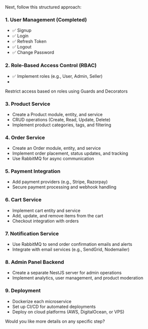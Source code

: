 Next, follow this structured approach:

### **1. User Management (Completed)**
   - ✅ Signup
   - ✅ Login
   - ✅ Refresh Token
   - ✅ Logout
   - ✅ Change Password
### **2. Role-Based Access Control (RBAC)**
   - ✅ Implement roles (e.g., User, Admin, Seller)
   -  
   Restrict access based on roles using Guards and Decorators

### **3. Product Service**
   - Create a Product module, entity, and service
   - CRUD operations (Create, Read, Update, Delete)
   - Implement product categories, tags, and filtering

### **4. Order Service**
   - Create an Order module, entity, and service
   - Implement order placement, status updates, and tracking
   - Use RabbitMQ for async communication

### **5. Payment Integration**
   - Add payment providers (e.g., Stripe, Razorpay)
   - Secure payment processing and webhook handling

### **6. Cart Service**
   - Implement cart entity and service
   - Add, update, and remove items from the cart
   - Checkout integration with orders

### **7. Notification Service**
   - Use RabbitMQ to send order confirmation emails and alerts
   - Integrate with email services (e.g., SendGrid, Nodemailer)

### **8. Admin Panel Backend**
   - Create a separate NestJS server for admin operations
   - Implement analytics, user management, and product moderation

### **9. Deployment**
   - Dockerize each microservice
   - Set up CI/CD for automated deployments
   - Deploy on cloud platforms (AWS, DigitalOcean, or VPS)

Would you like more details on any specific step?
